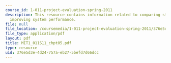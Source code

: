 ```yaml
---
course_id: 1-011-project-evaluation-spring-2011
description: This resource contains information related to comparing strategies for
  improving system performance.
file: null
file_location: /coursemedia/1-011-project-evaluation-spring-2011/376e5d3e4d24757aeb275befd7d66dcc_MIT1_011S11_chpt05.pdf
file_type: application/pdf
layout: pdf
title: MIT1_011S11_chpt05.pdf
type: resource
uid: 376e5d3e-4d24-757a-eb27-5befd7d66dcc
---
```

